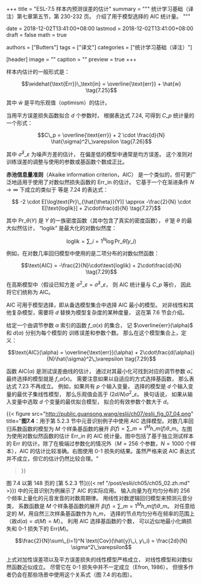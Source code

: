 +++
title = "ESL-7.5 样本内预测误差的估计"
summary = """
统计学习基础（译注）第七章第五节，第 230-232 页。
介绍了用于模型选择的 AIC 统计量。
"""

date = 2018-12-02T13:41:00+08:00
lastmod = 2018-12-02T13:41:00+08:00
draft = false
math = true

authors = ["Butters"]
tags = ["译文"]
categories = ["统计学习基础（译注）"]

[header]
image = ""
caption = ""
preview = true
+++

样本内估计的一般形式是：

$$\widehat{\text{Err}}\_\text{in} =
\overline{\text{err}} + \hat{w} \tag{7.25}$$

其中 $\hat{w}$ 是平均乐观值（optimism）的估计。

当用平方误差损失函数拟合 $d$ 个参数时，
根据表达式 7.24,
可得到 $C\_p$ 统计量的一个形式：

$$C\_p = \overline{\text{err}} +
2 \cdot \frac{d}{N} \hat{\sigma}^2\_\varepsilon \tag{7.26}$$

其中 $\hat{\sigma}^2\_\varepsilon$ 为噪声方差的估计，
在偏差低的模型中通常是均方误差。
这个准则对训练误差的调整与使用的参数或基函数个数成正比。

**赤池信息量准则**（Akaike information criterion，AIC）
是一个类似的，但可更广泛地适用于使用了对数似然损失函数的
$\text{Err}\_\text{in}$ 的估计。
它基于一个在渐进条件 $N\rightarrow\infty$ 下成立的类似于
等是 7.24 的表达式：

$$ -2 \cdot E[\log\text{Pr}\_{\hat{\theta}}(Y)] \approx
-\frac{2}{N} \cdot E[\text{loglik}] + 2\cdot\frac{d}{N}
\tag{7.27}$$

其中 $\text{Pr}\_{\theta}(Y)$ 是 $Y$ 的一族密度函数（其中包含了真实的密度函数），
$\hat{\theta}$ 是 $\theta$ 的最大似然估计，
“loglik” 是最大化的对数似然度：

$$\text{loglik} = \sum\_{i=1}^N \log\text{Pr}\_{\hat{\theta}}(y\_i)
\tag{7.28}$$

例如，在对数几率回归模型中使用的是二项分布的对数似然函数：

$$\text{AIC} = -\frac{2}{N}\cdot\text{loglik} + 2\cdot\frac{d}{N}
\tag{7.29}$$

在高斯模型中（假设已知方差 $\sigma^2\_\varepsilon = \hat{\sigma}^2\_\varepsilon$，
则 AIC 统计量与 $C\_p$ 等价，
因此将它们统称为 AIC。

AIC 可用于模型选择，即从备选模型集合中选择 AIC 最小的模型。
对非线性和其他复杂模型，需要将 $d$ 替换为模型复杂度的某种度量，
这在第 7.6 节会介绍。

给定一个由调节参数 $\alpha$ 索引的函数 $f\_\alpha(x)$ 的集合，
记 $\overline{err}(\alpha)$ 和 $d(\alpha)$ 分别为每个模型的
训练误差和参数个数。
那么在这个模型集合上，定义：

$$\text{AIC}(\alpha) = \overline{\text{err}}(\alpha) +
2\cdot\frac{d(\alpha)}{N}\hat{\sigma}^2\_\varepsilon
\tag{7.29}$$

函数 $\text{AIC}(\alpha)$ 是测试误差曲线的估计，
通过对其最小化可找到对应的调节参数 $\hat{\alpha}$。
最终选择的模型就是 $f\_\hat{\alpha}(x)$。
需要注意如果以自适应的方式选择基函数，
那么表达式 7.23 不再成立。
例如，如果共有 $p$ 个输入变量，
选择的模型是 $d$ 个输入变量的最优子集线性模型，
那么乐观值会高于 $(2d/N)\sigma^2\_\varepsilon$。
换句话说，
如果从输入变量中选取 $d$ 个变量的最优拟合模型，
拟合的有效参数个数大于 $d$。

{{< figure
  src="http://public.guansong.wang/eslii/ch07/eslii_fig_07_04.png"
  title="**图7.4**：用于第 5.2.3 节中元音识别例子中使用 AIC 选择模型。对数几率回归系数函数的模型为 $M$ 个样条基函数的展开 $\beta(f) = \sum\_{m=1}^M h\_m(f)\theta\_m$。左图为使用对数似然函数的估计 $\text{Err}\_\text{in}$ 的 AIC 统计量。图中包括了基于独立测试样本的 $\text{Err}$ 的估计。除了在极端过参数化的情况外（$M=256$ 个参数，$N=1000$ 个样本），AIC 的估计比较准确。右图使用 0-1 损失的结果。虽然严格来说 AIC 表达式并不成立，但它的估计仍然比较合理。"
>}}

图 7.4 以第 148 页的
[第 5.2.3 节]({{< ref "/post/eslii/ch05/ch05_02.zh.md" >}})
中的元音识别为例展示了 AIC 的实际应用。
输入向量为在均匀分布的 256 个频率上量化的元音发音的对数周期律。
用线性对数逻辑回归模型来预测元音分类，
系数函数是 $M$ 个样条基函数的展开 $\beta(f) = \sum\_{m=1}^M h\_m(f)\theta\_m$。
对任意给定的 $M$，用自然三次样条基函数作为 $h\_m$，
选择的节点均匀分布在频率的范围上（故$d(\alpha) = d(M) = M$）。
利用 AIC 选择基函数的个数，
可以近似地最小化熵损失和 0-1 损失下的 $\text{Err}(M)$。

$$\frac{2}{N}\sum\_{i=1}^N \text{Cov}(\hat{y}\_i, y\_i) =
\frac{2d}{N} \sigma^2\_\varepsilon$$

上式对加性误差项以及平方误差损失的线性模型严格成立，
对线性模型和对数似然函数近似成立。
尽管它在 0-1 损失中并不一定成立（Efron, 1986），
但很多作者仍会在那些场景中使用这个关系式（图 7.4 的右图）。